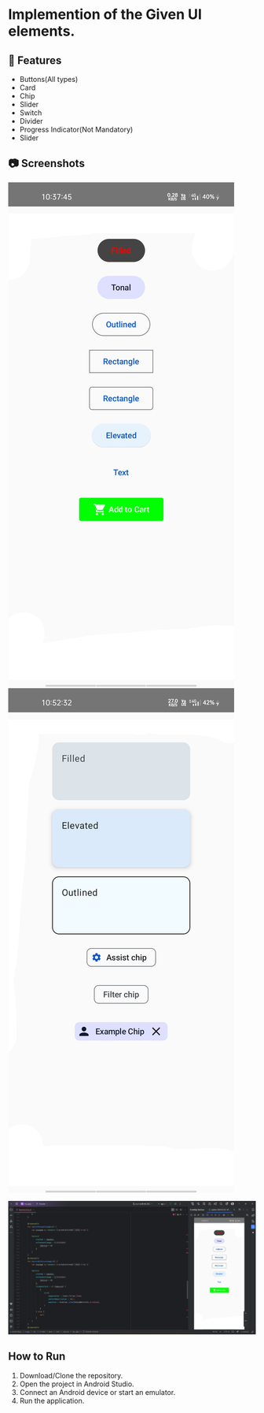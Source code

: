 # **Implemention of the Given UI elements.**

## 📜 Features

-   Buttons(All types)
-   Card
-   Chip
-   Slider
-   Switch
-   Divider
-   Progress Indicator(Not Mandatory)
-   Slider

## 📷 Screenshots

![022.png](screenshots%2F022.jpg)
![022.png](screenshots%2F023.jpg)

<img src="screenshots%2F002.png" height="auto" width="650" >

## How to Run

1. Download/Clone the repository.
2. Open the project in Android Studio.
3. Connect an Android device or start an emulator.
4. Run the application.
